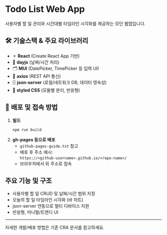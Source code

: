 # Todo List Web App

사용자별 할 일 관리와 시간대별 타임라인 시각화를 제공하는 모던 웹앱입니다.

## 🛠️ 기술스택 & 주요 라이브러리

- ⚛️ **React** (Create React App 기반)
- 📅 **dayjs** (날짜/시간 처리)
- 🗂️ **MUI** (DatePicker, TimePicker 등 입력 UI)
- 🔗 **axios** (REST API 통신)
- 🗄️ **json-server** (로컬/네트워크 DB, 데이터 영속성)
- 🎨 **styled CSS** (모듈별 분리, 반응형)

## 🚀 배포 및 접속 방법

1. **빌드**
   ```
   npm run build
   ```
2. **gh-pages 등으로 배포**
   - `github-pages-guide.txt` 참고
   - 배포 후 주소 예시:  
     `https://<github-username>.github.io/<repo-name>/`
   - 브라우저에서 위 주소로 접속

## 주요 기능 및 구조

- 사용자별 할 일 CRUD 및 날짜/시간 범위 지정
- 오늘의 할 일 타임라인 시각화 (바 차트)
- json-server 연동으로 멀티 디바이스 지원
- 반응형, 미니멀/트렌디 UI

---

자세한 개발/배포 방법은 기존 CRA 문서를 참고하세요.
